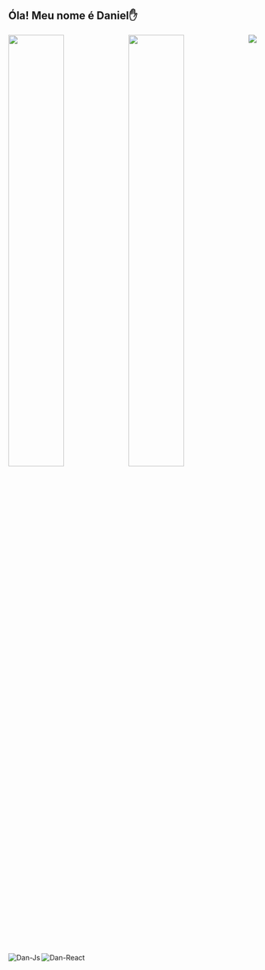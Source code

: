 
## Óla! Meu nome é Daniel✋

<img align="left" width="47%" src="https://github-readme-stats.vercel.app/api?username=DanieldosAnjosVeleda&show_icons=true&theme=dracula&include_all_commits=true&count_private=true"/>

<img align="left" width="47%" src="https://github-readme-stats.vercel.app/api/top-langs/?username=DanieldosAnjosVeleda&layout=compact&langs_count=7&theme=dracula"/>



<img align="left" alt="Dan-Js" src="https://img.shields.io/badge/javascript-%23323330.svg?style=for-the-badge&logo=javascript&logoColor=%23F7DF1E">
<img align="left" alt="Dan-React" src="https://img.shields.io/badge/react-%2320232a.svg?style=for-the-badge&logo=react&logoColor=%2361DAFB">

<a href="https://www.linkedin.com/in/daniel-dos-anjos-veleda-95b0691a3/" target="_blank"><img src="https://img.shields.io/badge/-LinkedIn-%230077B5?style=for-the-badge&logo=linkedin&logoColor=white" target="_blank"></a> 



    
  
 
    
  
